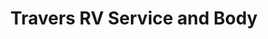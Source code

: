 ---
title: "Travers RV Service and Body"
url: /eureka/travers-rv-service-and-body/
shop: Autowerkstatt
---